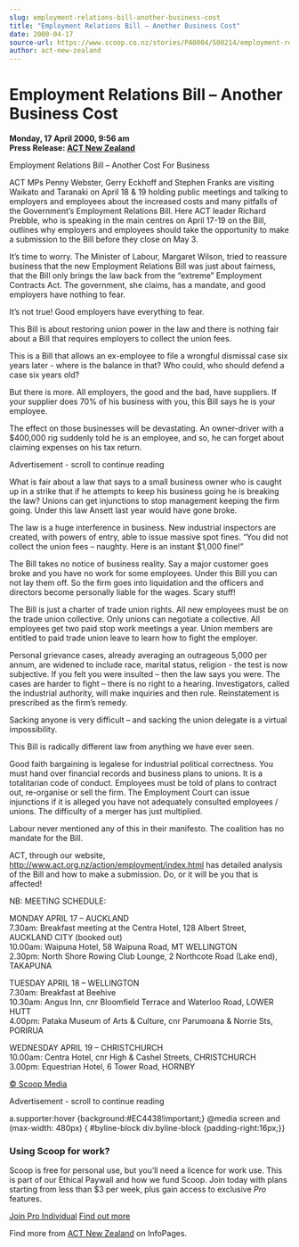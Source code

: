 ```yaml
---
slug: employment-relations-bill-another-business-cost
title: "Employment Relations Bill – Another Business Cost"
date: 2000-04-17
source-url: https://www.scoop.co.nz/stories/PA0004/S00214/employment-relations-bill-another-business-cost.htm
author: act-new-zealand
---
```

Employment Relations Bill – Another Business Cost
=================================================

**Monday, 17 April 2000, 9:56 am**  
**Press Release: [ACT New Zealand](https://info.scoop.co.nz/ACT_New_Zealand)**

Employment Relations Bill – Another Cost For Business

ACT MPs Penny Webster, Gerry Eckhoff and Stephen Franks are visiting Waikato and Taranaki on April 18 & 19 holding public meetings and talking to employers and employees about the increased costs and many pitfalls of the Government’s Employment Relations Bill. Here ACT leader Richard Prebble, who is speaking in the main centres on April 17-19 on the Bill, outlines why employers and employees should take the opportunity to make a submission to the Bill before they close on May 3.

It’s time to worry. The Minister of Labour, Margaret Wilson, tried to reassure business that the new Employment Relations Bill was just about fairness, that the Bill only brings the law back from the “extreme” Employment Contracts Act. The government, she claims, has a mandate, and good employers have nothing to fear.

It’s not true! Good employers have everything to fear.

This Bill is about restoring union power in the law and there is nothing fair about a Bill that requires employers to collect the union fees.

This is a Bill that allows an ex-employee to file a wrongful dismissal case six years later - where is the balance in that? Who could, who should defend a case six years old?

But there is more. All employers, the good and the bad, have suppliers. If your supplier does 70% of his business with you, this Bill says he is your employee.

The effect on those businesses will be devastating. An owner-driver with a $400,000 rig suddenly told he is an employee, and so, he can forget about claiming expenses on his tax return.

Advertisement - scroll to continue reading





What is fair about a law that says to a small business owner who is caught up in a strike that if he attempts to keep his business going he is breaking the law? Unions can get injunctions to stop management keeping the firm going. Under this law Ansett last year would have gone broke.

The law is a huge interference in business. New industrial inspectors are created, with powers of entry, able to issue massive spot fines. “You did not collect the union fees – naughty. Here is an instant $1,000 fine!”

The Bill takes no notice of business reality. Say a major customer goes broke and you have no work for some employees. Under this Bill you can not lay them off. So the firm goes into liquidation and the officers and directors become personally liable for the wages. Scary stuff!

The Bill is just a charter of trade union rights. All new employees must be on the trade union collective. Only unions can negotiate a collective. All employees get two paid stop work meetings a year. Union members are entitled to paid trade union leave to learn how to fight the employer.

Personal grievance cases, already averaging an outrageous 5,000 per annum, are widened to include race, marital status, religion - the test is now subjective. If you felt you were insulted – then the law says you were. The cases are harder to fight – there is no right to a hearing. Investigators, called the industrial authority, will make inquiries and then rule. Reinstatement is prescribed as the firm’s remedy.

Sacking anyone is very difficult – and sacking the union delegate is a virtual impossibility.

This Bill is radically different law from anything we have ever seen.

Good faith bargaining is legalese for industrial political correctness. You must hand over financial records and business plans to unions. It is a totalitarian code of conduct. Employees must be told of plans to contract out, re-organise or sell the firm. The Employment Court can issue injunctions if it is alleged you have not adequately consulted employees / unions. The difficulty of a merger has just multiplied.

Labour never mentioned any of this in their manifesto. The coalition has no mandate for the Bill.

ACT, through our website, http://www.act.org.nz/action/employment/index.html has detailed analysis of the Bill and how to make a submission. Do, or it will be you that is affected!

  
NB: MEETING SCHEDULE:

MONDAY APRIL 17 – AUCKLAND  
7.30am: Breakfast meeting at the Centra Hotel, 128 Albert Street, AUCKLAND CITY (booked out)  
10.00am: Waipuna Hotel, 58 Waipuna Road, MT WELLINGTON  
2.30pm: North Shore Rowing Club Lounge, 2 Northcote Road (Lake end), TAKAPUNA

TUESDAY APRIL 18 – WELLINGTON  
7.30am: Breakfast at Beehive  
10.30am: Angus Inn, cnr Bloomfield Terrace and Waterloo Road, LOWER HUTT  
4.00pm: Pataka Museum of Arts & Culture, cnr Parumoana & Norrie Sts, PORIRUA

WEDNESDAY APRIL 19 – CHRISTCHURCH  
10.00am: Centra Hotel, cnr High & Cashel Streets, CHRISTCHURCH  
3.00pm: Equestrian Hotel, 6 Tower Road, HORNBY  

[© Scoop Media](http://www.scoop.co.nz/about/terms.html)  

Advertisement - scroll to continue reading



a.supporter:hover {background:#EC4438!important;} @media screen and (max-width: 480px) { #byline-block div.byline-block {padding-right:16px;}}

### Using Scoop for work?

Scoop is free for personal use, but you’ll need a licence for work use. This is part of our Ethical Paywall and how we fund Scoop. Join today with plans starting from less than $3 per week, plus gain access to exclusive _Pro_ features.  
  
[Join Pro Individual](https://pro.scoop.co.nz/Individual/?from=ProIn24) [Find out more](https://pro.scoop.co.nz/using-scoop-for-work/?from=ProIn24)

Find more from [ACT New Zealand](https://info.scoop.co.nz/ACT_New_Zealand) on InfoPages.